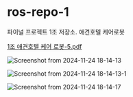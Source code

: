 # ros-repo-1
파이널 프로젝트 1조 저장소. 애견호텔 케어로봇

[1조 애견호텔 케어 로봇-5.pdf](https://github.com/user-attachments/files/17964446/1.-5.pdf)

![Screenshot from 2024-11-24 18-14-13](https://github.com/user-attachments/assets/88b4678b-d0fd-4a95-a6be-c799d82b0d67)

![Screenshot from 2024-11-24 18-14-13-1](https://github.com/user-attachments/assets/a13a9162-7690-4905-9e06-fe97416e56d8)

![Screenshot from 2024-11-24 18-14-17](https://github.com/user-attachments/assets/a3b66671-2a16-4e37-9ca1-7174af947db5)
